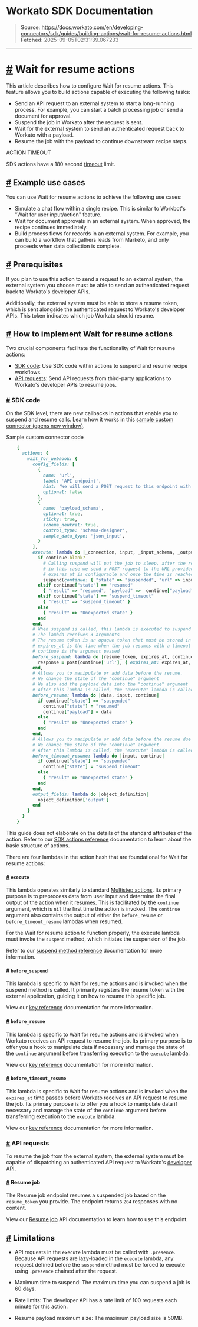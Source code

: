 # Workato SDK Documentation

> **Source**: https://docs.workato.com/en/developing-connectors/sdk/guides/building-actions/wait-for-resume-actions.html
> **Fetched**: 2025-09-05T02:31:39.067233

---

# [#](<#wait-for-resume-actions>) Wait for resume actions

This article describes how to configure Wait for resume actions. This feature allows you to build actions capable of executing the following tasks:

  * Send an API request to an external system to start a long-running process. For example, you can start a batch processing job or send a document for approval.
  * Suspend the job in Workato after the request is sent.
  * Wait for the external system to send an authenticated request back to Workato with a payload.
  * Resume the job with the payload to continue downstream recipe steps.

ACTION TIMEOUT

SDK actions have a 180 second [timeout](</recipes/recipe-job-errors.html#timeouts>) limit.

## [#](<#example-use-cases>) Example use cases

You can use Wait for resume actions to achieve the following use cases:

  * Simulate a chat flow within a single recipe. This is similar to Workbot's "Wait for user input/action" feature.
  * Wait for document approvals in an external system. When approved, the recipe continues immediately.
  * Build process flows for records in an external system. For example, you can build a workflow that gathers leads from Marketo, and only proceeds when data collection is complete.

## [#](<#prerequisites>) Prerequisites

If you plan to use this action to send a request to an external system, the external system you choose must be able to send an authenticated request back to Workato's developer APIs.

Additionally, the external system must be able to store a resume token, which is sent alongside the authenticated request to Workato's developer APIs. This token indicates which job Workato should resume.

## [#](<#how-to-implement-wait-for-resume-actions>) How to implement Wait for resume actions

Two crucial components facilitate the functionality of Wait for resume actions:

  * [SDK code](<#sdk-code>): Use SDK code within actions to suspend and resume recipe workflows.
  * [API requests](<#api-requests>): Send API requests from third-party applications to Workato's developer APIs to resume jobs.

### [#](<#sdk-code>) SDK code

On the SDK level, there are new callbacks in actions that enable you to suspend and resume calls. Learn how it works in this [sample custom connector (opens new window)](<https://app.workato.com/custom_adapters/497423/details?token=a0fc7274b82f4a75fc5f6867608cff1850fd32b29f99ea051df3677c5176f450>).

Sample custom connector code
```ruby
    {
      actions: {
        wait_for_webhook: {
          config_fields: [
            {
              name: 'url',
              label: 'API endpoint',
              hint: 'We will send a POST request to this endpoint with the resume token',
              optional: false
            },
            {
              name: 'payload_schema',
              optional: true,
              sticky: true,
              schema_neutral: true,
              control_type: 'schema-designer',
              sample_data_type: 'json_input',
            }
          ],      
          execute: lambda do |_connection, input, _input_schema, _output_schema, continue|
            if continue.blank?
              # Calling suspend will put the job to sleep, after the request in the proc is executed. 
              # in this case we send a POST request to the URL provided by the recipe builder
              # expires_at is configurable and once the time is reached, the job is resumed
              suspend(continue: { "state" => "suspended", "url" => input['url']}, expires_at: 10.minutes.from_now)
            elsif continue["state"] == "resumed" 
              { "result" => "resumed", "payload" =>  continue["payload"]}
            elsif continue["state"] == "suspend_timeout"
              { "result" => "suspend_timeout" }
            else
              { "result" => "Unexpected state" }
            end
          end,
          # When suspend is called, this lambda is executed to suspend the job
          # The lambda receives 3 arguments
          # The resume token is an opaque token that must be stored in the external system. This will be used to identify the job to resume
          # expires_at is the time when the job resumes with a timeout
          # continue is the argument passed
          before_suspend: lambda do |resume_token, expires_at, continue|
            response = post(continue['url'], { expires_at: expires_at, resume_token: resume_token } )      
          end,
          # Allows you to manipulate or add data before the resume.
          # We change the state of the "continue" argument
          # We also add the payload data into the "continue" argument
          # After this lambda is called, the "execute" lambda is called with the "continue" argument
          before_resume: lambda do |data, input, continue|
            if continue["state"] == "suspended"
              continue["state"] = "resumed"
              continue["payload"] = data
            else
              { "result" => "Unexpected state" }
            end
          end,
          # Allows you to manipulate or add data before the resume due to a timeout
          # We change the state of the "continue" argument
          # After this lambda is called, the "execute" lambda is called with the "continue" argument
          before_timeout_resume: lambda do |input, continue|
            if continue["state"] == "suspended"
              continue["state"] = "suspend_timeout"
            else
              { "result" => "Unexpected state" }
            end
          end,
          output_fields: lambda do |object_definition|
            object_definition['output']
          end
        }
      }
    }
```

This guide does not elaborate on the details of the standard attributes of the action. Refer to our [SDK actions reference](</developing-connectors/sdk/sdk-reference/actions.html>) documentation to learn about the basic structure of actions.

There are four lambdas in the action hash that are foundational for Wait for resume actions:

#### [#](<#execute>) `execute`

This lambda operates similarly to standard [Multistep actions](</developing-connectors/sdk/guides/building-actions/multistep-actions.html>). Its primary purpose is to preprocess data from user input and determine the final output of the action when it resumes. This is facilitated by the `continue` argument, which is `nil` the first time the action is invoked. The `continue` argument also contains the output of either the `before_resume` or `before_timeout_resume` lambdas when resumed.

For the Wait for resume action to function properly, the execute lambda must invoke the `suspend` method, which initiates the suspension of the job.

Refer to our [suspend method reference](</developing-connectors/sdk/sdk-reference/ruby_methods.html#suspend>) documentation for more information.

#### [#](<#before-suspend>) `before_suspend`

This lambda is specific to Wait for resume actions and is invoked when the suspend method is called. It primarily registers the resume token with the external application, guiding it on how to resume this specific job.

View our [key reference](</developing-connectors/sdk/sdk-reference/actions.html#before-suspend>) documentation for more information.

#### [#](<#before-resume>) `before_resume`

This lambda is specific to Wait for resume actions and is invoked when Workato receives an API request to resume the job. Its primary purpose is to offer you a hook to manipulate data if necessary and manage the state of the `continue` argument before transferring execution to the `execute` lambda.

View our [key reference](</developing-connectors/sdk/sdk-reference/actions.html#before-resume>) documentation for more information.

#### [#](<#before-timeout-resume>) `before_timeout_resume`

This lambda is specific to Wait for resume actions and is invoked when the `expires_at` time passes before Workato receives an API request to resume the job. Its primary purpose is to offer you a hook to manipulate data if necessary and manage the state of the `continue` argument before transferring execution to the `execute` lambda.

View our [key reference](</developing-connectors/sdk/sdk-reference/actions.html#before-timeout-resume>) documentation for more information.

### [#](<#api-requests>) API requests

To resume the job from the external system, the external system must be capable of dispatching an authenticated API request to Workato's [developer API](</workato-api.html>).

#### [#](<#resume-job>) Resume job

The Resume job endpoint resumes a suspended job based on the `resume_token` you provide. The endpoint returns `204` responses with no content.

View our [Resume job](</workato-api/jobs.html#job-resume>) API documentation to learn how to use this endpoint.

## [#](<#limitations>) Limitations

  * API requests in the `execute` lambda must be called with `.presence`. Because API requests are lazy-loaded in the `execute` lambda, any request defined before the `suspend` method must be forced to execute using `.presence` chained after the request.

  * Maximum time to suspend: The maximum time you can suspend a job is 60 days.

  * Rate limits: The developer API has a rate limit of 100 requests each minute for this action.

  * Resume payload maximum size: The maximum payload size is 50MB.
